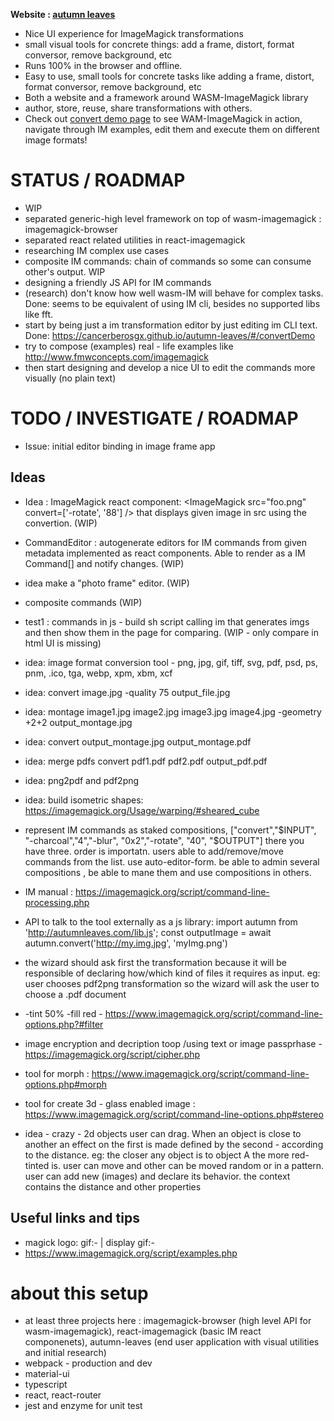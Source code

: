 **Website : [autumn leaves](https://cancerberosgx.github.io/autumn-leaves/#/)**

 * Nice UI experience for ImageMagick transformations
 * small visual tools for concrete things: add a frame, distort, format conversor, remove background, etc
 * Runs 100% in the browser and offline. 
 * Easy to use, small tools for concrete tasks like adding a frame, distort, format conversor, remove background, etc
 * Both a website and a framework around WASM-ImageMagick library
 * author, store, reuse, share transformations with others. 
 * Check out [convert demo page](https://cancerberosgx.github.io/autumn-leaves/#/convertDemo) to see WAM-ImageMagick in action, navigate through IM examples, edit them and execute them on different image formats!

# STATUS / ROADMAP

 * WIP
 * separated generic-high level framework on top of wasm-imagemagick : imagemagick-browser
 * separated react related utilities in react-imagemagick
 * researching IM complex use cases
 * composite IM commands: chain of commands so some can consume other's output. WIP
 * designing a friendly JS API for IM commands
 * (research) don't know how well wasm-IM will behave for complex tasks. Done: seems to be equivalent of using IM cli, besides no supported libs like fft. 
 * start by being just a im transformation editor by just editing im CLI text. Done: https://cancerberosgx.github.io/autumn-leaves/#/convertDemo
 * try to compose (examples) real - life examples like http://www.fmwconcepts.com/imagemagick
 * then start designing and develop a nice UI to edit the commands more visually (no plain text)

# TODO / INVESTIGATE / ROADMAP

 * Issue: initial editor binding in image frame app

## Ideas

 * Idea : ImageMagick react component: <ImageMagick src="foo.png" convert=['-rotate', '88'] /> that displays given image in src using the convertion. (WIP)
 * CommandEditor : autogenerate editors for IM commands from given metadata implemented as react components. Able to render as a IM Command[] and notify changes. (WIP)
 * idea make a "photo frame" editor. (WIP)
 * composite commands (WIP)
 * test1 : commands in js - build sh script calling im that generates imgs and then show them in the page for comparing. (WIP - only compare in html UI is missing)

 * idea: image format conversion tool - png, jpg, gif, tiff, svg, pdf, psd, ps, pnm, .ico, tga, webp, xpm, xbm, xcf
 * idea: convert image.jpg -quality 75 output_file.jpg
 * idea: montage image1.jpg image2.jpg image3.jpg image4.jpg -geometry +2+2 output_montage.jpg
 * idea: convert output_montage.jpg output_montage.pdf
 * idea: merge pdfs convert pdf1.pdf pdf2.pdf output_pdf.pdf
 * idea: png2pdf and pdf2png
 * idea: build isometric shapes: https://imagemagick.org/Usage/warping/#sheared_cube
 * represent IM commands as staked compositions, ["convert","$INPUT",  "-charcoal","4","-blur", "0x2","-rotate", "40", "$OUTPUT"]  there you have three. order is importatn. users able to add/remove/move commands from the list. use auto-editor-form. be able to admin several compositions , be able to mane them and use compositions in others.
 * IM manual : https://imagemagick.org/script/command-line-processing.php
 * API to talk to the tool externally as a js library: import autumn from 'http://autumnleaves.com/lib.js'; const outputImage = await autumn.convert('http://my.img.jpg', 'myImg.png')
 * the wizard should ask first the transformation because it will be responsible of declaring how/which kind of files it requires as input. eg: user chooses pdf2png transformation so the wizard will ask the user to choose a .pdf document
 * -tint 50% -fill red - https://www.imagemagick.org/script/command-line-options.php?#filter
 * image encryption and decription toop /using text or image passprhase - https://imagemagick.org/script/cipher.php 
 * tool for morph : https://www.imagemagick.org/script/command-line-options.php#morph
 * tool for create 3d - glass enabled image : https://www.imagemagick.org/script/command-line-options.php#stereo
 * idea - crazy - 2d objects user can drag. When an object is close to another an effect on the first is made defined by the second - according to the distance. eg: the closer any object is to object A the more red-tinted is. user can move and other can be moved random or in a pattern. user can add new (images) and declare its behavior. the context contains the distance and other properties 
 
## Useful links and tips

 * magick logo: gif:- | display gif:-
 * https://www.imagemagick.org/script/examples.php




# about this setup
 * at least three projects here : imagemagick-browser (high level API for wasm-imagemagick), react-imagemagick (basic IM react componenets), autumn-leaves (end user application with visual utilities and initial research) 
 * webpack - production and dev
 * material-ui
 * typescript 
 * react, react-router
 * jest and enzyme for unit test
